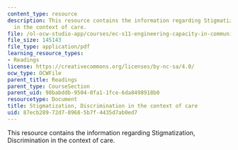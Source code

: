 ```yaml
---
content_type: resource
description: This resource contains the information regarding Stigmatization, Discrimination
  in the context of care.
file: /ol-ocw-studio-app/courses/ec-s11-engineering-capacity-in-community-based-healthcare-fall-2005/87ecb28972d789685b7f4435d7ab0ed7_MITEC_S11F05_stigma_hiv_hd.pdf
file_size: 145143
file_type: application/pdf
learning_resource_types:
- Readings
license: https://creativecommons.org/licenses/by-nc-sa/4.0/
ocw_type: OCWFile
parent_title: Readings
parent_type: CourseSection
parent_uid: 98babddb-9504-0fa1-1fce-6da8498918b0
resourcetype: Document
title: Stigmatization, Discrimination in the context of care
uid: 87ecb289-72d7-8968-5b7f-4435d7ab0ed7
---
```

This resource contains the information regarding Stigmatization, Discrimination in the context of care.